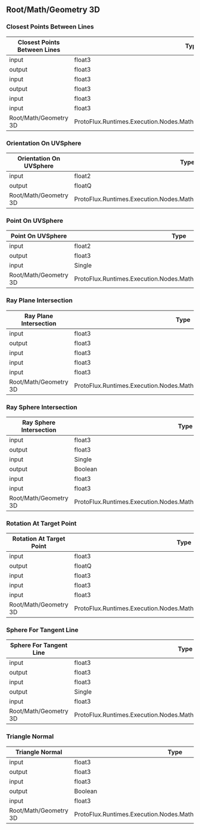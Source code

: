 <!-----------------------------------------------------------------------+
 ! This file has been generated using a script. Do not edit it manually. !
 ! Edit the individual node pages instead.                               !
 +----------------------------------------------------------------------->

## Root/Math/Geometry 3D

### Closest Points Between Lines

<!-- embed:start:ProtoFlux.Runtimes.Execution.Nodes.Math.Geometry3D.ClosestPointsBetweenLines -->
<!-- ProtofluxNode:start -->
| Closest Points Between Lines | Type | Label |
| --- | ---- | ----- |
| input | float3 | LinePoint0 |
| output | float3 | Point0 |
| input | float3 | LineDir0 |
| output | float3 | Point1 |
| input | float3 | LinePoint1 |
| input | float3 | LineDir1 |
| Root/Math/Geometry 3D | ProtoFlux.Runtimes.Execution.Nodes.Math.Geometry3D.ClosestPointsBetweenLines |  |
<!-- ProtofluxNode:end -->
<!-- embed:end:ProtoFlux.Runtimes.Execution.Nodes.Math.Geometry3D.ClosestPointsBetweenLines -->


### Orientation On UVSphere

<!-- embed:start:ProtoFlux.Runtimes.Execution.Nodes.Math.Geometry3D.OrientationOnUVSphere -->
<!-- ProtofluxNode:start -->
| Orientation On UVSphere | Type | Label |
| --- | ---- | ----- |
| input | float2 | UV |
| output | floatQ | * |
| Root/Math/Geometry 3D | ProtoFlux.Runtimes.Execution.Nodes.Math.Geometry3D.OrientationOnUVSphere |  |
<!-- ProtofluxNode:end -->
<!-- embed:end:ProtoFlux.Runtimes.Execution.Nodes.Math.Geometry3D.OrientationOnUVSphere -->


### Point On UVSphere

<!-- embed:start:ProtoFlux.Runtimes.Execution.Nodes.Math.Geometry3D.PointOnUVSphere -->
<!-- ProtofluxNode:start -->
| Point On UVSphere | Type | Label |
| --- | ---- | ----- |
| input | float2 | UV |
| output | float3 | * |
| input | Single | Radius |
| Root/Math/Geometry 3D | ProtoFlux.Runtimes.Execution.Nodes.Math.Geometry3D.PointOnUVSphere |  |
<!-- ProtofluxNode:end -->
<!-- embed:end:ProtoFlux.Runtimes.Execution.Nodes.Math.Geometry3D.PointOnUVSphere -->


### Ray Plane Intersection

<!-- embed:start:ProtoFlux.Runtimes.Execution.Nodes.Math.Geometry3D.RayPlaneIntersection -->
<!-- ProtofluxNode:start -->
| Ray Plane Intersection | Type | Label |
| --- | ---- | ----- |
| input | float3 | RayOrigin |
| output | float3 | * |
| input | float3 | RayDirection |
| input | float3 | PlanePoint |
| input | float3 | PlaneNormal |
| Root/Math/Geometry 3D | ProtoFlux.Runtimes.Execution.Nodes.Math.Geometry3D.RayPlaneIntersection |  |
<!-- ProtofluxNode:end -->
<!-- embed:end:ProtoFlux.Runtimes.Execution.Nodes.Math.Geometry3D.RayPlaneIntersection -->


### Ray Sphere Intersection

<!-- embed:start:ProtoFlux.Runtimes.Execution.Nodes.Math.Geometry3D.RaySphereIntersection -->
<!-- ProtofluxNode:start -->
| Ray Sphere Intersection | Type | Label |
| --- | ---- | ----- |
| input | float3 | Center |
| output | float3 | Point |
| input | Single | Radius |
| output | Boolean | IsIntersecting |
| input | float3 | RayOrigin |
| input | float3 | RayDirection |
| Root/Math/Geometry 3D | ProtoFlux.Runtimes.Execution.Nodes.Math.Geometry3D.RaySphereIntersection |  |
<!-- ProtofluxNode:end -->
<!-- embed:end:ProtoFlux.Runtimes.Execution.Nodes.Math.Geometry3D.RaySphereIntersection -->


### Rotation At Target Point

<!-- embed:start:ProtoFlux.Runtimes.Execution.Nodes.Math.Geometry3D.RotationAtTargetPoint -->
<!-- ProtofluxNode:start -->
| Rotation At Target Point | Type | Label |
| --- | ---- | ----- |
| input | float3 | Pivot |
| output | floatQ | * |
| input | float3 | Point |
| input | float3 | Direction |
| input | float3 | TargetPoint |
| Root/Math/Geometry 3D | ProtoFlux.Runtimes.Execution.Nodes.Math.Geometry3D.RotationAtTargetPoint |  |
<!-- ProtofluxNode:end -->
<!-- embed:end:ProtoFlux.Runtimes.Execution.Nodes.Math.Geometry3D.RotationAtTargetPoint -->


### Sphere For Tangent Line

<!-- embed:start:ProtoFlux.Runtimes.Execution.Nodes.Math.Geometry3D.SphereForTangentLine -->
<!-- ProtofluxNode:start -->
| Sphere For Tangent Line | Type | Label |
| --- | ---- | ----- |
| input | float3 | LinePoint |
| output | float3 | TangentPoint |
| input | float3 | LineDirection |
| output | Single | Radius |
| input | float3 | SphereCenter |
| Root/Math/Geometry 3D | ProtoFlux.Runtimes.Execution.Nodes.Math.Geometry3D.SphereForTangentLine |  |
<!-- ProtofluxNode:end -->
<!-- embed:end:ProtoFlux.Runtimes.Execution.Nodes.Math.Geometry3D.SphereForTangentLine -->


### Triangle Normal

<!-- embed:start:ProtoFlux.Runtimes.Execution.Nodes.Math.Geometry3D.TriangleNormal -->
<!-- ProtofluxNode:start -->
| Triangle Normal | Type | Label |
| --- | ---- | ----- |
| input | float3 | Point0 |
| output | float3 | Normal |
| input | float3 | Point1 |
| output | Boolean | IsValid |
| input | float3 | Point2 |
| Root/Math/Geometry 3D | ProtoFlux.Runtimes.Execution.Nodes.Math.Geometry3D.TriangleNormal |  |
<!-- ProtofluxNode:end -->
<!-- embed:end:ProtoFlux.Runtimes.Execution.Nodes.Math.Geometry3D.TriangleNormal -->



